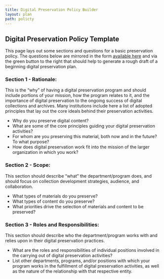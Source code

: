 ```yaml
---
title: Digital Preservation Policy Builder
layout: plan
path: policty
---
```


## Digital Preservation Policy Template

This page lays out some sections and questions for a basic preservation policy. The questions below are mirrored in the form <a target="_blank" href="https://docs.google.com/forms/d/e/1FAIpQLSfbI6PxmXgLBai5Bz_SchaZFr5hRijqO7mPGJRoq37VE_DqYg/viewform">available here</a> and via the green button to the right that should help to generate a rough draft of a beginning digital preservation plan. 

### Section 1 - Rationale:

This is the “why” of having a digital preservation program and should include portions of your mission, how the program relates to it, and the importance of digital preservation to the ongoing success of digital collections and archives. Many institutions include here a list of adopted principles that lay out the core ideals behind their preservation activities.

- Why do you preserve digital content?  
- What are some of the core principles guiding your digital preservation activities?
- For whom are you preserving this material, both now and in the future? To what purpose?
- How does digital preservation work fit into the mission of the larger organization in which you work?

### Section 2 - Scope:

This section should describe “what” the department/program does, and should focus on collection development strategies, audience, and collaboration.

- What types of materials do you preserve? 
- What types of content do you preserve? 
- What priorities drive the selection of materials and content to be preserved?

### Section 3 - Roles and Responsibilities:

This section should describe who the department/program works with and relies upon in their digital preservation practices.

- What are the roles and responsibilities of individual positions involved in the carrying out of digital preservation activities?
- List other departments, programs, and/or positions with which your program works in the fulfillment of digital preservation activities, as well as the nature of the relationship with that respective entity. 


